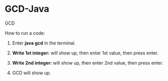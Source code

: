 # GCD-Java
GCD

How to run a code:

1. Enter **java gcd** in the terminal.
  
2. **Write 1st integer:** will show up, then enter 1st value, then press enter.
  
4. **Write 2nd integer:** will show up, then enter 2nd value, then press enter.
  
6. GCD will show up.
